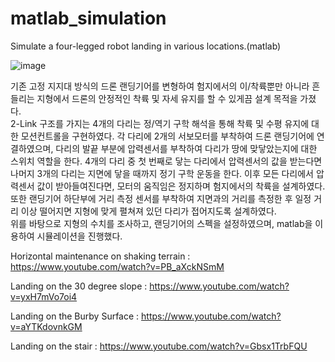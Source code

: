 # matlab_simulation
Simulate a four-legged robot landing in various locations.(matlab)

![image](https://github.com/tracer132/matlab_simulation/assets/98500133/218e40f5-f3da-4747-a77d-a56ffcb7332b)

기존 고정 지지대 방식의 드론 랜딩기어를 변형하여 험지에서의 이/착륙뿐만 아니라 흔들리는 지형에서 드론의 안정적인 착륙 및 자세 유지를 할 수 있게끔 설계 목적을 가졌다. <br>
2-Link 구조를 가지는 4개의 다리는 정/역기 구학 해석을 통해 착륙 및 수평 유지에 대한 모션컨트롤을 구현하였다. 각 다리에 2개의 서보모터를 부착하여
드론 랜딩기어에 연결하였으며, 다리의 발끝 부분에 압력센서를 부착하여 다리가 땅에 맞닿았는지에 대한 스위치 역할을 한다. 4개의 다리 중 첫 번째로 닿는 다리에서 압력센서의 값을 받는다면 나머지 3개의 다리는 지면에 닿을 때까지 정기 구학 운동을 한다. 이후 모든 다리에서 압력센서 값이 받아들여진다면, 모터의 움직임은 정지하며 험지에서의 착륙을 설계하였다. 또한 랜딩기어 하단부에 거리 측정 센서를 부착하여 지면과의 거리를 측정한 후 일정 거리 이상
떨어지면 지형에 맞게 펼쳐져 있던 다리가 접어지도록 설계하였다. <br>
위를 바탕으로 지형의 수치를 조사하고, 랜딩기어의 스펙을 설정하였으며,  matlab을 이용하여 시뮬레이션을 진행했다. 

Horizontal maintenance on shaking terrain : 
https://www.youtube.com/watch?v=PB_aXckNSmM

Landing on the 30 degree slope : 
https://www.youtube.com/watch?v=yxH7mVo7oi4

Landing on the Burby Surface : 
https://www.youtube.com/watch?v=aYTKdovnkGM

Landing on the stair : 
https://www.youtube.com/watch?v=Gbsx1TrbFQU
